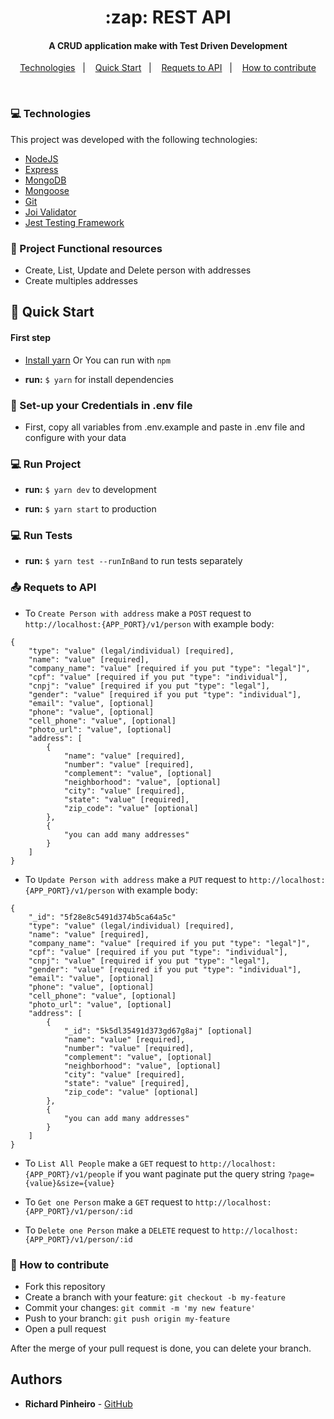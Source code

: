 <h1 align="center">
    :zap: REST API
</h1>

<h4 align="center">
    A CRUD application make with Test Driven Development
</h4>

<p align="center">
    <a href="#tecnologias">Technologies</a>&nbsp;&nbsp;&nbsp;|&nbsp;&nbsp;&nbsp;
    <a href="#quick-start">Quick Start</a>&nbsp;&nbsp;&nbsp;|&nbsp;&nbsp;&nbsp;
    <a href="#requets-to-aPI">Requets to API</a>&nbsp;&nbsp;&nbsp;|&nbsp;&nbsp;&nbsp;
    <a href="#how-to-contribute">How to contribute</a>
</p>

<br>

### 💻 Technologies

This project was developed with the following technologies:

- [NodeJS](https://nodejs.org/en)
- [Express](https://expressjs.com)
- [MongoDB](https://www.mongodb.com)
- [Mongoose](https://mongoosejs.com)
- [Git](https://git-scm.com)
- [Joi Validator](https://hapi.dev/module/joi/#install)
- [Jest Testing Framework](https://jestjs.io)



### :pencil: Project Functional resources
* Create, List, Update and Delete person with addresses
* Create multiples addresses

## :rocket: Quick Start

#### First step 

* [Install yarn](https://classic.yarnpkg.com/en/docs/install) Or You can run with `npm`

* **run:** `$ yarn` for install dependencies

### :wrench: Set-up your Credentials in .env file

* First, copy all variables from .env.example and paste in .env file and configure with your data

### 💻 Run Project

* **run:** `$ yarn dev` to development

* **run:** `$ yarn start` to production


### 💻 Run Tests

* **run:** `$ yarn test --runInBand` to run tests separately


### :outbox_tray: Requets to API

* To `Create Person with address` make a `POST` request to `http://localhost:{APP_PORT}/v1/person` with example body:

```
{
    "type": "value" (legal/individual) [required],
    "name": "value" [required],
    "company_name": "value" [required if you put "type": "legal"]",
    "cpf": "value" [required if you put "type": "individual"],
    "cnpj": "value" [required if you put "type": "legal"],
    "gender": "value" [required if you put "type": "individual"],
    "email": "value", [optional]
    "phone": "value", [optional]
    "cell_phone": "value", [optional]
    "photo_url": "value", [optional]
    "address": [
        {
            "name": "value" [required],
            "number": "value" [required],
            "complement": "value", [optional]
            "neighborhood": "value", [optional]
            "city": "value" [required],
            "state": "value" [required],
            "zip_code": "value" [optional]
        }, 
        {
            "you can add many addresses"
        }
    ]
}
```

* To `Update Person with address` make a `PUT` request to `http://localhost:{APP_PORT}/v1/person` with example body:

```
{
    "_id": "5f28e8c5491d374b5ca64a5c"
    "type": "value" (legal/individual) [required],
    "name": "value" [required],
    "company_name": "value" [required if you put "type": "legal"]",
    "cpf": "value" [required if you put "type": "individual"],
    "cnpj": "value" [required if you put "type": "legal"],
    "gender": "value" [required if you put "type": "individual"],
    "email": "value", [optional]
    "phone": "value", [optional]
    "cell_phone": "value", [optional]
    "photo_url": "value", [optional]
    "address": [
        {
            "_id": "5k5dl35491d373gd67g8aj" [optional]
            "name": "value" [required],
            "number": "value" [required],
            "complement": "value", [optional]
            "neighborhood": "value", [optional]
            "city": "value" [required],
            "state": "value" [required],
            "zip_code": "value" [optional]
        }, 
        {
            "you can add many addresses"
        }
    ]
}
```

* To `List All People` make a `GET` request to `http://localhost:{APP_PORT}/v1/people` if you want paginate put the query string `?page={value}&size={value}`
 
* To `Get one Person` make a `GET` request to `http://localhost:{APP_PORT}/v1/person/:id`

* To `Delete one Person` make a `DELETE` request to `http://localhost:{APP_PORT}/v1/person/:id`
 


### :loudspeaker: How to contribute

- Fork this repository
- Create a branch with your feature: `git checkout -b my-feature`
- Commit your changes: `git commit -m 'my new feature'`
- Push to your branch: `git push origin my-feature`
- Open a pull request

After the merge of your pull request is done, you can delete your branch.


## Authors

* **Richard Pinheiro** - [GitHub](https://github.com/RichardPinheiro)
